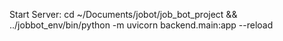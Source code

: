 Start Server: cd ~/Documents/jobot/job_bot_project && ../jobbot_env/bin/python -m uvicorn backend.main:app --reload